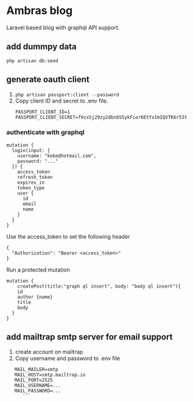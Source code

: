 # Ambras blog
Laravel based blog with graphql API support.


## add dummpy data
`php artisan db:seed`

## generate oauth client
1. `php artisan passport:client --password`
2. Copy client ID and secret to .env file.  
    ```
   PASSPORT_CLIENT_ID=1
   PASSPORT_CLIENT_SECRET=f9zxSj29zy2dbnb55ykFior6EtYxImIQVTK6r53t
      ```

### authenticate with graphql
```
mutation {
  login(input: {
    username: "kobe@hotmail.com",
    password: "..."
  }) {
    access_token
    refresh_token
    expires_in
    token_type
    user {
      id
      email
      name
    }
  }
}
```

Use the access_token to set the following header

```
{
  "Authorization": "Bearer <access_token>"
}
```
Run a protected mutation
```
mutation { 
	createPost(title:"graph ql insert", body: "body ql insert"){
    id
    author {name}
    title
    body
  }
}
```

## add mailtrap smtp server for email support
1. create account on mailtrap
2. Copy username and password to .env file
```
   MAIL_MAILER=smtp
   MAIL_HOST=smtp.mailtrap.io
   MAIL_PORT=2525
   MAIL_USERNAME=...
   MAIL_PASSWORD=...
      ```

